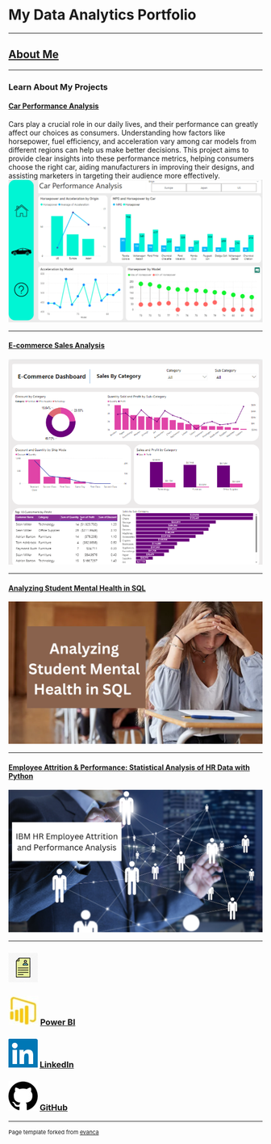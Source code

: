 # My Data Analytics Portfolio



---

## [About Me](/aboutme.md)



---

### Learn About My Projects 
#### [Car Performance Analysis](https://github.com/Shahlaliquat/Car-Performance-Power-BI-Project)

Cars play a crucial role in our daily lives, and their performance can greatly affect our choices as consumers. Understanding how factors like horsepower, fuel efficiency, and acceleration vary among car models from different regions can help us make better decisions. This project aims to provide clear insights into these performance metrics, helping consumers choose the right car, aiding manufacturers in improving their designs, and assisting marketers in targeting their audience more effectively.
<img src="https://github.com/Shahlaliquat/shahlaliaquat.github.io/blob/master/images/Car%20performnance.png?raw=true"/>

---
#### [E-commerce Sales Analysis](https://github.com/Shahlaliquat/E-commerce-Power-BI-Dashboard)
<img src="https://github.com/Shahlaliquat/shahlaliaquat.github.io/blob/master/images/E%20commerce%20sales.png?raw=true"/>

---
#### [Analyzing Student Mental Health in SQL](https://github.com/Shahlaliquat/Analyzing-students-mental-health-in-SQL)
  <img  src = "https://github.com/Shahlaliquat/shahlaliaquat.github.io/blob/master/images/Analyzing%20Student%20Mental%20health.png?raw=true"/>


---
#### [Employee Attrition & Performance: Statistical Analysis of HR Data with Python](https://github.com/Shahlaliquat/IBM-HR-Employee-Attrition-and-Performance)
<img src = "https://github.com/Shahlaliquat/shahlaliaquat.github.io/blob/master/images/IBM%20HR%20Attrition%20Analysis.png?raw=true"/>


---

### <img src="https://github.com/Shahlaliquat/shahlaliaquat.github.io/blob/master/images/cv_icon.jpg?raw=true"/>





### [<img src="https://github.com/Shahlaliquat/shahlaliaquat.github.io/blob/master/images/powe_bi.jpg?raw=true"/>](https://app.powerbi.com/home?experience=power-bi)   [Power BI](https://app.powerbi.com/home?experience=power-bi)





### [<img src="https://github.com/Shahlaliquat/shahlaliaquat.github.io/blob/master/images/Linkedin_iocn.png?raw=true"/>](https://www.linkedin.com/in/shahla-liaquat-146427215/)   [LinkedIn](https://www.linkedin.com/in/shahla-liaquat-146427215/)




### [<img src="https://github.com/Shahlaliquat/shahlaliaquat.github.io/blob/master/images/github.jpg?raw=true"/>](https://github.com/Shahlaliquat)   [GitHub](https://github.com/Shahlaliquat)





---
<p style="font-size:11px">Page template forked from <a href="https://github.com/evanca/quick-portfolio">evanca</a></p>
<!-- Remove above link if you don't want to attibute -->
